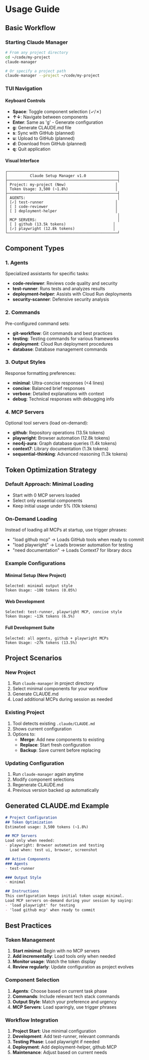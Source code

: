 # Usage Guide

## Basic Workflow

### Starting Claude Manager
```bash
# From any project directory
cd ~/code/my-project
claude-manager

# Or specify a project path
claude-manager --project ~/code/my-project
```

### TUI Navigation

#### Keyboard Controls
- **Space**: Toggle component selection (✓/✗)
- **↑↓**: Navigate between components
- **Enter**: Same as 'g' - Generate configuration
- **g**: Generate CLAUDE.md file
- **s**: Sync with GitHub (planned)
- **u**: Upload to GitHub (planned)
- **d**: Download from GitHub (planned)
- **q**: Quit application

#### Visual Interface
```
┌─────────────────────────────────────────────────┐
│          Claude Setup Manager v1.0              │
├─────────────────────────────────────────────────┤
│ Project: my-project (New)                      │
│ Token Usage: 3,500 (~1.8%)                     │
├─────────────────────────────────────────────────┤
│ AGENTS:                                         │
│ [✓] test-runner                                │
│ [ ] code-reviewer                              │
│ [ ] deployment-helper                          │
│                                                 │
│ MCP SERVERS:                                    │
│ [ ] github (13.5k tokens)                     │
│ [✓] playwright (12.8k tokens)                 │
└─────────────────────────────────────────────────┘
```

## Component Types

### 1. Agents
Specialized assistants for specific tasks:
- **code-reviewer**: Reviews code quality and security
- **test-runner**: Runs tests and analyzes results
- **deployment-helper**: Assists with Cloud Run deployments
- **security-scanner**: Defensive security analysis

### 2. Commands
Pre-configured command sets:
- **git-workflow**: Git commands and best practices
- **testing**: Testing commands for various frameworks
- **deployment**: Cloud Run deployment procedures
- **database**: Database management commands

### 3. Output Styles
Response formatting preferences:
- **minimal**: Ultra-concise responses (<4 lines)
- **concise**: Balanced brief responses
- **verbose**: Detailed explanations with context
- **debug**: Technical responses with debugging info

### 4. MCP Servers
Optional tool servers (load on-demand):
- **github**: Repository operations (13.5k tokens)
- **playwright**: Browser automation (12.8k tokens)
- **neo4j-aura**: Graph database queries (1.4k tokens)
- **context7**: Library documentation (1.3k tokens)
- **sequential-thinking**: Advanced reasoning (1.3k tokens)

## Token Optimization Strategy

### Default Approach: Minimal Loading
- Start with 0 MCP servers loaded
- Select only essential components
- Keep initial usage under 5% (10k tokens)

### On-Demand Loading
Instead of loading all MCPs at startup, use trigger phrases:
- "load github mcp" → Loads GitHub tools when ready to commit
- "load playwright" → Loads browser automation for testing
- "need documentation" → Loads Context7 for library docs

### Example Configurations

#### Minimal Setup (New Project)
```
Selected: minimal output style
Token Usage: ~100 tokens (0.05%)
```

#### Web Development
```
Selected: test-runner, playwright MCP, concise style
Token Usage: ~13k tokens (6.5%)
```

#### Full Development Suite
```
Selected: all agents, github + playwright MCPs
Token Usage: ~27k tokens (13.5%)
```

## Project Scenarios

### New Project
1. Run `claude-manager` in project directory
2. Select minimal components for your workflow
3. Generate CLAUDE.md
4. Load additional MCPs during session as needed

### Existing Project
1. Tool detects existing `.claude/CLAUDE.md`
2. Shows current configuration
3. Options to:
   - **Merge**: Add new components to existing
   - **Replace**: Start fresh configuration
   - **Backup**: Save current before replacing

### Updating Configuration
1. Run `claude-manager` again anytime
2. Modify component selections
3. Regenerate CLAUDE.md
4. Previous version backed up automatically

## Generated CLAUDE.md Example

```markdown
# Project Configuration
## Token Optimization
Estimated usage: 3,500 tokens (~1.8%)

## MCP Servers
Load only when needed:
- playwright: Browser automation and testing
  Load when: test ui, browser, screenshot

## Active Components
### Agents
- test-runner

### Output Style
- minimal

## Instructions
This configuration keeps initial token usage minimal.
Load MCP servers on-demand during your session by saying:
- 'load playwright' for testing
- 'load github mcp' when ready to commit
```

## Best Practices

### Token Management
1. **Start minimal**: Begin with no MCP servers
2. **Add incrementally**: Load tools only when needed
3. **Monitor usage**: Watch the token display
4. **Review regularly**: Update configuration as project evolves

### Component Selection
1. **Agents**: Choose based on current task phase
2. **Commands**: Include relevant tech stack commands
3. **Output Style**: Match your preference and urgency
4. **MCP Servers**: Load sparingly, use trigger phrases

### Workflow Integration
1. **Project Start**: Use minimal configuration
2. **Development**: Add test-runner, relevant commands
3. **Testing Phase**: Load playwright if needed
4. **Deployment**: Add deployment-helper, github MCP
5. **Maintenance**: Adjust based on current needs